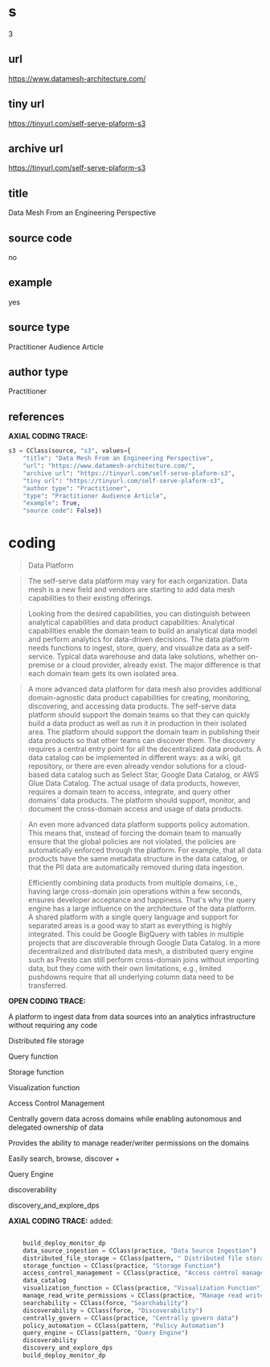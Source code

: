 # s 
3
## url
https://www.datamesh-architecture.com/
## tiny url
https://tinyurl.com/self-serve-plaform-s3
## archive url
https://tinyurl.com/self-serve-plaform-s3
## title
Data Mesh From an Engineering Perspective
## source code
no
## example
yes
## source type 
Practitioner Audience Article
## author type
Practitioner
## references

**AXIAL CODING TRACE:**
``` python
s3 = CClass(source, "s3", values={
    "title": "Data Mesh From an Engineering Perspective",
    "url": "https://www.datamesh-architecture.com/",
    "archive url": "https://tinyurl.com/self-serve-plaform-s3",
    "tiny url": "https://tinyurl.com/self-serve-plaform-s3",
    "author type": "Practitioner",
    "type": "Practitioner Audience Article",
    "example": True,
    "source code": False})
```

# coding

> Data Platform

> The self-serve data platform may vary for each organization. Data mesh is a new field and vendors are starting to add data mesh capabilities to their existing offerings.

> Looking from the desired capabilities, you can distinguish between analytical capabilities and data product capabilities: Analytical capabilities enable the domain team to build an analytical data model and perform analytics for data-driven decisions. The data platform needs functions to ingest, store, query, and visualize data as a self-service. Typical data warehouse and data lake solutions, whether on-premise or a cloud provider, already exist. The major difference is that each domain team gets its own isolated area.

> A more advanced data platform for data mesh also provides additional domain-agnostic data product capabilities for creating, monitoring, discovering, and accessing data products. The self-serve data platform should support the domain teams so that they can quickly build a data product as well as run it in production in their isolated area. The platform should support the domain team in publishing their data products so that other teams can discover them. The discovery requires a central entry point for all the decentralized data products. A data catalog can be implemented in different ways: as a wiki, git repository, or there are even already vendor solutions for a cloud-based data catalog such as Select Star, Google Data Catalog, or AWS Glue Data Catalog. The actual usage of data products, however, requires a domain team to access, integrate, and query other domains' data products. The platform should support, monitor, and document the cross-domain access and usage of data products.

> An even more advanced data platform supports policy automation. This means that, instead of forcing the domain team to manually ensure that the global policies are not violated, the policies are automatically enforced through the platform. For example, that all data products have the same metadata structure in the data catalog, or that the PII data are automatically removed during data ingestion.

> Efficiently combining data products from multiple domains, i.e., having large cross-domain join operations within a few seconds, ensures developer acceptance and happiness. That's why the query engine has a large influence on the architecture of the data platform. A shared platform with a single query language and support for separated areas is a good way to start as everything is highly integrated. This could be Google BigQuery with tables in multiple projects that are discoverable through Google Data Catalog. In a more decentralized and distributed data mesh, a distributed query engine such as Presto can still perform cross-domain joins without importing data, but they come with their own limitations, e.g., limited pushdowns require that all underlying column data need to be transferred.

**OPEN CODING TRACE:**

A platform to ingest data from data sources into an analytics infrastructure without requiring any code

Distributed file storage

Query function

Storage function

Visualization function 

Access Control Management 

Centrally govern data across domains while enabling autonomous and delegated ownership of data

Provides the ability to manage reader/writer permissions on the domains 

Easily search, browse, discover + 

Query Engine

discoverability

discovery_and_explore_dps

**AXIAL CODING TRACE:**
added:
``` python
    
    build_deploy_monitor_dp
    data_source_ingestion = CClass(practice, "Data Source Ingestion")
    distributed_file_storage = CClass(pattern, " Distributed file storage")
    storage_function = CClass(practice, "Storage Function")
    access_control_management = CClass(practice, "Access control management")
    data_catalog
    visualization_function = CClass(practice, "Visualization Function")
    manage_read_write_permissions = CClass(practice, "Manage read write functions") 
    searchability = CClass(force, "Searchability")
    discoverability = CClass(force, "Discoverability")
    centrally_govern = CClass(practice, "Centrally govern data")
    policy_automation = CClass(pattern, "Policy Automation")
    query_engine = CClass(pattern, "Query Engine")
    discoverability
    discovery_and_explore_dps
    build_deploy_monitor_dp
    
```
